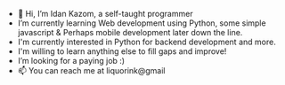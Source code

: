 - 👋 Hi, I’m Idan Kazom, a self-taught programmer
-  I’m currently learning Web development using Python, some simple javascript & Perhaps mobile development later down the line.
-  I'm currently interested in Python for backend development and more.
-  I'm willing to learn anything else to fill gaps and improve!
-  I’m looking for a paying job :)
- 📫 You can reach me at liquorink@gmail

<!---
liquorink/liquorink is a ✨ special ✨ repository because its `README.md` (this file) appears on your GitHub profile.
You can click the Preview link to take a look at your changes.
--->
